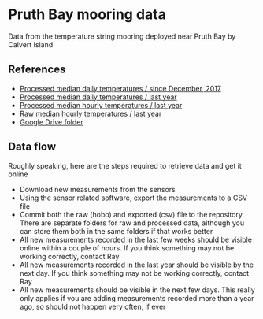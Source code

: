 # Pruth Bay mooring data
Data from the temperature string mooring deployed near Pruth Bay by Calvert Island<br>
## References
- [Processed median daily temperatures / since December, 2017](https://hecate.hakai.org/sn/p/viewsndata.pl?dataTable=1daySamples&measurements=PruthMooring.WaterTemp_0m_Med,PruthMooring.WaterTemp_2m_Med,PruthMooring.WaterTemp_5m_Med,PruthMooring.WaterTemp_7_5m_Med,PruthMooring.WaterTemp_10m_Med,PruthMooring.WaterTemp_15m_Med,PruthMooring.WaterTemp_20m_Med,PruthMooring.WaterTemp_25m_Med,PruthMooring.WaterTemp_30m_Med,PruthMooring.WaterTemp_40m_Med,PruthMooring.WaterTemp_50m_Med,PruthMooring.WaterTemp_60m_Med)
- [Processed median daily temperatures / last year](https://hecate.hakai.org/sn/p/viewsndata.pl?dataTable=1daySamples&measurements=PruthMooring.WaterTemp_0m_Med,PruthMooring.WaterTemp_2m_Med,PruthMooring.WaterTemp_5m_Med,PruthMooring.WaterTemp_7_5m_Med,PruthMooring.WaterTemp_10m_Med,PruthMooring.WaterTemp_15m_Med,PruthMooring.WaterTemp_20m_Med,PruthMooring.WaterTemp_25m_Med,PruthMooring.WaterTemp_30m_Med,PruthMooring.WaterTemp_40m_Med,PruthMooring.WaterTemp_50m_Med,PruthMooring.WaterTemp_60m_Med&dateRange=last52weeks)
- [Processed median hourly temperatures / last year](https://hecate.hakai.org/sn/p/viewsndata.pl?dataTable=1hourSamples&measurements=PruthMooring.WaterTemp_0m_Med,PruthMooring.WaterTemp_2m_Med,PruthMooring.WaterTemp_5m_Med,PruthMooring.WaterTemp_7_5m_Med,PruthMooring.WaterTemp_10m_Med,PruthMooring.WaterTemp_15m_Med,PruthMooring.WaterTemp_20m_Med,PruthMooring.WaterTemp_25m_Med,PruthMooring.WaterTemp_30m_Med,PruthMooring.WaterTemp_40m_Med,PruthMooring.WaterTemp_50m_Med,PruthMooring.WaterTemp_60m_Med&dateRange=last52weeks)
- [Raw median hourly temperatures / last year](https://hecate.hakai.org/sn/p/viewsndata.pl?dataTable=1hourSamples&measurements=PruthMooring.WaterTemp_0m_Med,PruthMooring.WaterTemp_2m_Med,PruthMooring.WaterTemp_5m_Med,PruthMooring.WaterTemp_7_5m_Med,PruthMooring.WaterTemp_10m_Med,PruthMooring.WaterTemp_15m_Med,PruthMooring.WaterTemp_20m_Med,PruthMooring.WaterTemp_25m_Med,PruthMooring.WaterTemp_30m_Med,PruthMooring.WaterTemp_40m_Med,PruthMooring.WaterTemp_50m_Med,PruthMooring.WaterTemp_60m_Med&dateRange=last52weeks&original)
- [Google Drive folder](https://drive.google.com/drive/u/3/folders/0B0dKeVgv0CCCam9ZaXhLaTQxVU0)
## Data flow
Roughly speaking, here are the steps required to retrieve data and get it online
- Download new measurements from the sensors
- Using the sensor related software, export the measurements to a CSV file
- Commit both the raw (hobo) and exported (csv) file to the repository.  There are separate folders for raw and processed data, although you can store them both in the same folders if that works better
- All new measurements recorded in the last few weeks should be visible online within a couple of hours.  If you think something may not be working correctly, contact Ray
- All new measurements recorded in the last year should be visible by the next day.  If you think something may not be working correctly, contact Ray
- All new measurements should be visible in the next few days.  This really only applies if you are adding measurements recorded more than a year ago, so should not happen very often, if ever
